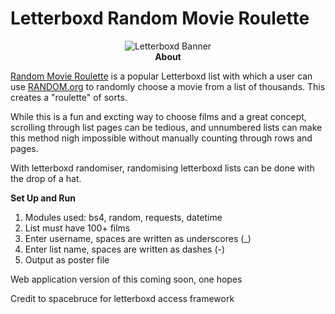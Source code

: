 # Letterboxd Random Movie Roulette
<center><img src="http://ajra.es/wp-content/uploads/Letterboxd_logo.png" alt="Letterboxd Banner"></center>
<center><b>About</b> </center>
<p><a href="https://letterboxd.com/tobiasandersen2/list/random-movie-roulette/">Random Movie Roulette</a> is a popular Letterboxd list with which a user can use <a href="random.org">RANDOM.org</a> to randomly choose a movie from a list of thousands. This creates a "roulette" of sorts.</p>

While this is a fun and excting way to choose films and a great concept, scrolling through list pages can be tedious, and unnumbered lists can make this method nigh impossible without manually counting through rows and pages. 

With letterboxd randomiser, randomising letterboxd lists can be done with the drop of a hat. 

<b>Set Up and Run</b>
1. Modules used: bs4, random, requests, datetime
2. List must have 100+ films
3. Enter username, spaces are written as underscores (_)
4. Enter list name, spaces are written as dashes (-)
5. Output as poster file

Web application version of this coming soon, one hopes

<p>Credit to spacebruce for letterboxd access framework</p>
